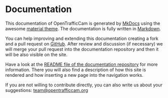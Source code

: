 # Documentation

This documentation of OpenTrafficCam is generated by [MkDocs](https://www.mkdocs.org/) using the awesome [material theme](https://squidfunk.github.io/mkdocs-material/).
The documentation is fully written in [Markdown](https://python-markdown.github.io/).

You can help improving and extending this documentation creating a fork and a pull request on [GitHub](https://github.com/OpenTrafficCam/OTDocs).
After review and discussion (if necessary) we will merge your pull request into the documentation repository and then it will be also visible on the site.

Have a look at the [README file of the documentation repository](https://github.com/OpenTrafficCam/OTDocs/blob/master/README.md) for more information.
There you will also find a description of how this site is rendered and how inserting a new page into the navigation works.

If you are not willing to contribute directly, you can also write us about your suggestions: <team@opentrafficcam.org>

